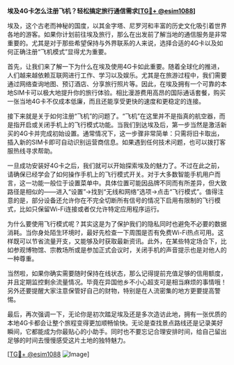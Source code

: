 **埃及4G卡怎么注册飞机？轻松搞定旅行通信需求[[TG💪+ @esim1088](https://t.me/s/esim1088)]**

埃及，这个古老而神秘的国度，以其金字塔、尼罗河和丰富的历史文化吸引着世界各地的游客。如果你计划前往埃及旅行，那么在出发前了解当地的通信服务是非常重要的。尤其是对于那些希望保持与外界联系的人来说，选择合适的4G卡以及如何正确注册“飞机模式”显得尤为重要。

首先，让我们来了解一下为什么在埃及使用4G卡如此重要。随着全球化的推进，人们越来越依赖互联网进行工作、学习以及娱乐。尤其是在旅游过程中，我们需要通过网络查询地图、预订酒店、分享旅行照片等。因此，在埃及拥有一个可靠的本地SIM卡可以极大地提升你的旅行体验。相比漫游费用高昂的国际通话套餐，购买一张当地4G卡不仅成本低廉，而且还能享受更快的速度和更稳定的连接。

接下来就是关于如何注册“飞机”的问题了。“飞机”在这里并不是指真的航空器，而是指开启或关闭手机上的飞行模式功能。当我们到达埃及后，第一步当然是激活新买的4G卡并完成初始设置。通常情况下，这一步骤非常简单：只需将旧卡取出，插入新的SIM卡即可自动识别运营商信息。如果遇到任何技术问题，也可以拨打客服热线寻求帮助。

一旦成功安装好4G卡之后，我们就可以开始探索埃及的魅力了。不过在此之前，请确保已经学会了如何操作手机上的飞行模式开关。对于大多数智能手机用户而言，这一功能一般位于设置菜单中。具体位置可能因品牌不同而有所差异，但大致路径是相似的——进入“设置”->找到“无线和网络”选项->点击“飞行模式”。值得注意的是，部分设备还允许你在不完全切断所有信号的情况下启用有限制的飞行模式，比如只保留Wi-Fi连接或者仅允许特定应用程序运行。

为什么要使用飞行模式呢？其实这是为了保护我们的隐私同时也避免不必要的数据消耗。当你身处陌生环境时，最好先检查一下周围是否有免费Wi-Fi热点可用。这样既可以节省流量开支，又能够及时获取最新资讯。此外，在某些特定场合下，比如参观博物馆、宗教场所或是参加正式会议时，关闭手机的声音提示也是对他人的一种尊重。

当然啦，如果你确实需要随时保持在线状态，那么记得提前充值足够的信用额度，并且定期监控剩余流量情况。毕竟在异国他乡不小心超支可是相当麻烦的事情哦！另外还要提醒大家注意保管好自己的财物，特别是在人流密集的地方更要提高警惕。

最后，再次强调一下，无论你是初次踏足埃及还是多次造访此地，拥有一张优质的本地4G卡都会让整个旅程变得更加顺畅愉快。无论是查找景点路线还是记录美好瞬间，它都能成为你最贴心的小助手。同时也不要忘记合理安排时间，给自己留出足够的时间去慢慢感受这片土地的独特魅力。

[[TG💪+ @esim1088](https://t.me/s/esim1088) ![Image](https://i.postimg.cc/4NQfJmqS/Snipaste-2025-05-13-00-14-12.png)]
